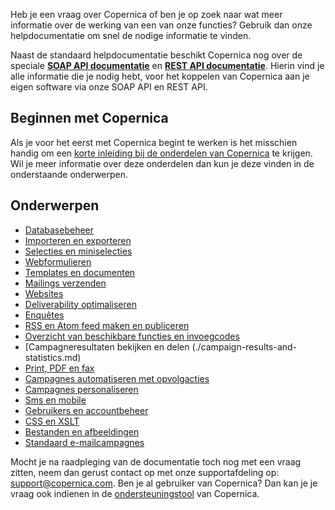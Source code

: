 Heb je een vraag over Copernica of ben je op zoek naar wat meer
informatie over de werking van een van onze functies? Gebruik dan onze
helpdocumentatie om snel de nodige informatie te vinden.

Naast de standaard helpdocumentatie beschikt Copernica nog over de
speciale [**SOAP API documentatie**](./soap-api-documentatie.md "SOAP API Documentatie")
en [**REST API documentatie**](../en/the-copernica-rest-api.md "REST API Documentatie").
Hierin vind je alle informatie die je nodig hebt, voor het koppelen van
Copernica aan je eigen software via onze SOAP API en REST API.

Beginnen met Copernica
----------------------

Als je voor het eerst met Copernica begint te werken is het misschien
handig om een [korte inleiding bij de onderdelen van
Copernica](./getting-started---a-brief-overview-of-the-software.md)
te krijgen. Wil je meer informatie over deze onderdelen dan kun je deze
vinden in de onderstaande onderwerpen.

Onderwerpen
-----------

-   [Databasebeheer](./database-management.md)
-   [Importeren en exporteren](./import-and-export.md)
-   [Selecties en miniselecties](./selections-and-miniselections.md)
-   [Webformulieren](./webformulieren.md "webformulieren maken en publiceren")
-   [Templates en documenten](./templates-en-documenten.md "Templates en documenten")
-   [Mailings verzenden](./sending-mailings.md)
-   [Websites](./websites.md "websites")
-   [Deliverability optimaliseren](./the-key-ingredients-for-a-good-deliverability.md)
-   [Enquêtes](./enquetes-maken.md)
-   [RSS en Atom feed maken en publiceren](./create-and-publish-rss-and-atom-feeds.md)
-   [Overzicht van beschikbare functies en invoegcodes](./special-functions-and-tags.md)
-   [Campagneresultaten bekijken en delen (./campaign-results-and-statistics.md)
-   [Print, PDF en fax](./print-pdf-and-fax.md)
-   [Campagnes automatiseren met opvolgacties](./automate-campaigns.md)
-   [Campagnes personaliseren](./personalize-campaigns.md)
-   [Sms en mobile](./sms-and-mobile.md)
-   [Gebruikers en accountbeheer](./user-and-account-management.md)
-   [CSS en XSLT](./css-and-xslt.md)
-   [Bestanden en afbeeldingen](./files-and-images.md)
-   [Standaard e-mailcampagnes](./standard-email-campaigns.md)

Mocht je na raadpleging van de documentatie toch nog met een vraag
zitten, neem dan gerust contact op met onze supportafdeling op:
[support@copernica.com](mailto:support@copernica.com "support@copernica.com").
Ben je al gebruiker van Copernica? Dan kan je je vraag ook indienen in
de [ondersteuningstool](http://www.copernica.com/nl/ondersteuning/tickets "Ondersteuningstool")
van Copernica.
